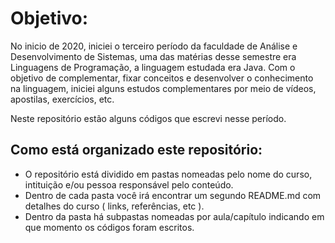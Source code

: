 # Objetivo:

No inicio de 2020, iniciei o terceiro período da faculdade de Análise e Desenvolvimento de Sistemas, uma das matérias desse semestre era Linguagens de Programação, a linguagem estudada era Java. Com o objetivo de complementar, fixar conceitos e desenvolver o conhecimento na linguagem, iniciei alguns estudos complementares por meio de vídeos, apostilas, exercícios, etc.

Neste repositório estão alguns códigos que escrevi nesse período.

## Como está organizado este repositório:
- O repositório está dividido em pastas nomeadas pelo nome do curso, intituição e/ou pessoa responsável pelo conteúdo.
- Dentro de cada pasta você irá encontrar um segundo README.md com detalhes do curso ( links, referências, etc ).
- Dentro da pasta há subpastas nomeadas por aula/capítulo indicando em que momento os códigos foram escritos. 



